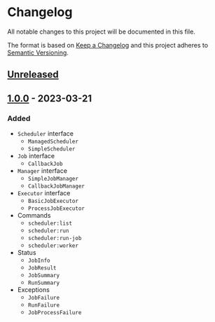 # Changelog

All notable changes to this project will be documented in this file.

The format is based on [Keep a Changelog](http://keepachangelog.com/en/1.0.0/)
and this project adheres to [Semantic Versioning](http://semver.org/spec/v2.0.0.html).

## [Unreleased](https://github.com/orisai/scheduler/compare/1.0.0...HEAD)

## [1.0.0](https://github.com/orisai/scheduler/releases/tag/1.0.0) - 2023-03-21

### Added

- `Scheduler` interface
	- `ManagedScheduler`
	- `SimpleScheduler`
- `Job` interface
	- `CallbackJob`
- `Manager` interface
	- `SimpleJobManager`
	- `CallbackJobManager`
- `Executor` interface
	- `BasicJobExecutor`
	- `ProcessJobExecutor`
- Commands
	- `scheduler:list`
	- `scheduler:run`
	- `scheduler:run-job`
	- `scheduler:worker`
- Status
	- `JobInfo`
	- `JobResult`
	- `JobSummary`
	- `RunSummary`
- Exceptions
	- `JobFailure`
	- `RunFailure`
	- `JobProcessFailure`
